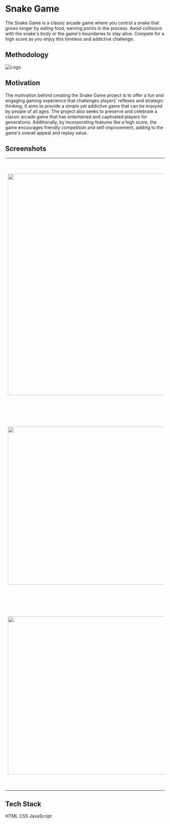# Snake Game


The Snake Game is a classic arcade game where you control a snake that grows longer by eating food, earning points in the process. Avoid collisions with the snake's body or the game's boundaries to stay alive. Compete for a high score as you enjoy this timeless and addictive challenge.

## Methodology



![Logo](https://user-images.githubusercontent.com/72693509/222978698-be294859-fa58-47d7-924b-e84f3d3e26cb.png)

## Motivation
The motivation behind creating the Snake Game project is to offer a fun and engaging gaming experience that challenges players' reflexes and strategic thinking. It aims to provide a simple yet addictive game that can be enjoyed by people of all ages. The project also seeks to preserve and celebrate a classic arcade game that has entertained and captivated players for generations. Additionally, by incorporating features like a high score, the game encourages friendly competition and self-improvement, adding to the game's overall appeal and replay value.
## Screenshots

<table width="100%">
  <tbody>
    <tr>
      <td width="4%" height="800px"><img height= "700"src="https://github.com/rachana1009/snake_game/assets/71558587/eba7a6d0-de8b-4207-9d24-9e6d45df993c.png"/></td>
      <td width="4%" height="800px"><img height= "700" src="https://github.com/rachana1009/snake_game/assets/71558587/43b372b8-8705-406f-8c04-3bfea6239d3e.png"/></td>
       <td width="4%" height="800px"><img height= "700" src="https://github-production-user-asset-6210df.s3.amazonaws.com/71558587/279666422-1382ea37-365c-48c6-9b5d-488ffc3d26ef.png"/></td>
    </tr>
    <tr></tr>
    <tr>
      <td width="1%" height="600px"><img height= "500" src="https://github-production-user-asset-6210df.s3.amazonaws.com/71558587/279666440-a090d207-827b-47c9-b9e8-819853f4b36b.png"/></td>
      <td width="1%" height="600px"><img  height= "500" src="https://github.com/rachana1009/snake_game/assets/71558587/12610523-43b8-4cd1-b422-9e98012b5ccc.png"/></td>
       <td width="1%" height="600px"><img height= "500" src="https://github.com/rachana1009/snake_game/assets/71558587/faada831-ac23-49b5-96e2-8a078c820ed3.png"/></td>
    </tr>
    <tr>
      <td width="1%" height="600px"><img height= "500" src="https://github.com/rachana1009/snake_game/assets/71558587/7b33eeab-0d7e-49de-9e23-dc526af6bf28.png"/></td>
      <td width="1%" height="600px"><img height= "500" src="https://user-images.githubusercontent.com/72693509/222979797-8ea23bb4-50b2-4f6e-887b-5789aee2593e.jpg"/></td>
       <td width="1%" height="600px"><img height= "500" src="https://user-images.githubusercontent.com/72693509/222980082-38251ece-54f6-4b64-84a7-0b8b7dc9ddb5.jpg"/></td>
    </tr>
  </tbody>
</table>




## Tech Stack

HTML
CSS
JavaScript
